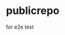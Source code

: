# publicrepo
for e2e test



































































































































































